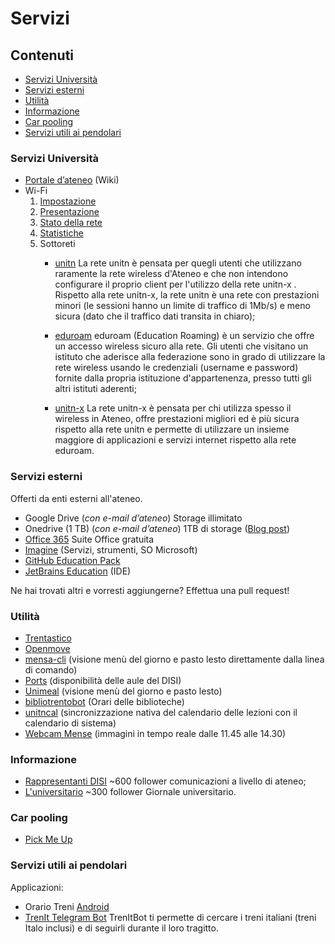 # Servizi

## Contenuti

- [Servizi Università](#servizi-universit%C3%A0)
- [Servizi esterni](#servizi-esterni)
- [Utilità](#utilit%C3%A0)
- [Informazione](#informazione)
- [Car pooling](#car-pooling)
- [Servizi utili ai pendolari](#servizi-utili-ai-pendolari)

### Servizi Università

- [Portale d’ateneo](https://icts.unitn.it/) (Wiki)
-  Wi-Fi
	1. [Impostazione](https://wiki.unitn.it/pub:wifi)
	2. [Presentazione](http://icts.unitn.it/rete-wireless-unitn)
	3. [Stato della rete](https://icts.unitn.it/stato-della-rete)
	4. [Statistiche](https://icts.unitn.it/accessi-wifi)
	5. Sottoreti
	   - [unitn](http://icts.unitn.it/rete-wireless-unitn)
		La rete unitn è pensata per quegli utenti che utilizzano raramente la rete wireless d'Ateneo e che non intendono configurare il proprio client per l'utilizzo della rete unitn-x . Rispetto alla rete unitn-x, la rete unitn è una rete con prestazioni minori (le sessioni hanno un limite di traffico di 1Mb/s) e meno sicura (dato che il traffico dati transita in chiaro);

	   - [eduroam](http://icts.unitn.it/eduroam)
		eduroam (Education Roaming) è un servizio che offre un accesso wireless sicuro alla rete. Gli utenti che visitano un istituto che aderisce alla federazione sono in grado di utilizzare la rete wireless usando le credenziali (username e password) fornite dalla propria istituzione d'appartenenza, presso tutti gli altri istituti aderenti;

	   - [unitn-x](https://icts.unitn.it/rete-wireless-unitn-x)
		La rete unitn-x è pensata per chi utilizza spesso il wireless in Ateneo, offre prestazioni migliori ed è più sicura rispetto alla rete unitn e permette di utilizzare un insieme maggiore di applicazioni e servizi internet rispetto alla rete eduroam.

### Servizi esterni

Offerti da enti esterni all'ateneo.

- Google Drive (*con e-mail d’ateneo*) Storage illimitato
- Onedrive (1 TB) (*con e-mail d’ateneo*) 1TB di storage ([Blog post](https://blogs.microsoft.com/firehose/2014/09/22/students-can-now-sign-up-for-free-office-365-proplus-and-1tb-of-onedrive-storage/))
- [Office 365](https://products.office.com/it-it/student/office-in-education) Suite Office gratuita
- [Imagine](https://imagine.microsoft.com/en-us/catalog) (Servizi, strumenti, SO Microsoft)
- [GitHub Education Pack](https://education.github.com/pack)
- [JetBrains Education](https://www.jetbrains.com/student/) (IDE)

Ne hai trovati altri e vorresti aggiungerne? Effettua una pull request!

### Utilità

- [Trentastico](https://play.google.com/store/apps/details?id=trentastico.geridea.com.trentastico&hl=it)
- [Openmove](https://play.google.com/store/apps/details?id=com.openmove)
- [mensa-cli](https://git.sr.ht/~fgaz/mensa-cli) (visione menù del giorno e pasto lesto direttamente dalla linea di comando)
- [Ports](https://t.me/PortsBot) (disponibilità delle aule del DISI)
- [Unimeal](https://t.me/unimealbot) (visione menù del giorno e pasto lesto)
- [bibliotrentobot](https://t.me/bibliotrentobot) (Orari delle biblioteche)
- [unitncal](https://unitncal.fgaz.me) (sincronizzazione nativa del calendario delle lezioni con il calendario di sistema)
- [Webcam Mense](https://t.me/WMUBot) (immagini in tempo reale dalle 11.45 alle 14.30)

### Informazione

- [Rappresentanti DISI](https://t.me/rappresentantidisi) ~600 follower comunicazioni a livello di ateneo;
- [L'universitario](https://t.me/luniversitario) ~300 follower Giornale universitario.

### Car pooling

- [Pick Me Up](https://t.me/PickMeUp_bot)

### Servizi utili ai pendolari

Applicazioni:

- Orario Treni [Android](https://play.google.com/store/apps/details?id=org.paoloconte.treni_lite)
- [TrenIt Telegram Bot](t.me/TrenItBot)
TrenItBot ti permette di cercare i treni italiani (treni Italo inclusi) e di seguirli durante il loro tragitto.
